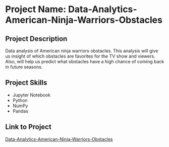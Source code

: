 # Project Name: Data-Analytics-American-Ninja-Warriors-Obstacles

## Project Description
Data analysis of American ninja warriors obstacles. This analysis will give us insight of which obstacles are favorites for the TV show and viewers. Also, will help us predict what obstacles have a high chance of coming back in future seasons.

## Project Skills 
- Jupyter Notebook
- Python
- NumPy
- Pandas

## Link to Project
[Data-Analytics-American-Ninja-Warriors-Obstacles]( [https://github.com/Angeline-Duarte/JPO-Programs/tree/main/jpo_project_Final](https://github.com/Angeline-Duarte/Data-Analytics-American-Ninja-Warriors-Obstacles))
